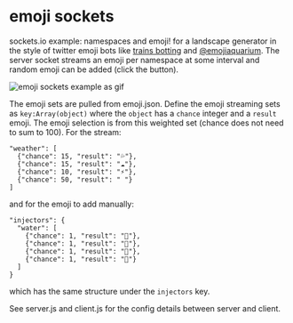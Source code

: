 
emoji sockets
=========

sockets.io example: namespaces and emoji! for a landscape generator in the style of twitter emoji bots like [trains botting](https://twitter.com/choochoobot/) and [@emojiaquarium](https://twitter.com/EmojiAquarium). The server socket streams an emoji per namespace at some interval and random emoji can be added (click the button).

![emoji sockets example as gif](https://cdn.glitch.com/aaff3776-16ea-4324-9cc6-5faa7aeb1ed1%2F20170731_sockets.gif?1501531954977)

The emoji sets are pulled from emoji.json. Define the emoji streaming sets as `key:Array(object)` where the `object` has a `chance` integer and a `result` emoji. The emoji selection is from this weighted set (chance does not need to sum to 100). For the stream:

```
"weather": [
  {"chance": 15, "result": "💦"},
  {"chance": 15, "result": "☁️"},
  {"chance": 10, "result": "⚡"},
  {"chance": 50, "result": " "}
]
```

and for the emoji to add manually:

```
"injectors": {
  "water": [
    {"chance": 1, "result": "🐙"},
    {"chance": 1, "result": "🐋"},
    {"chance": 1, "result": "🐚"},
    {"chance": 1, "result": "🐢"}
  ]
}
```

which has the same structure under the `injectors` key.

See server.js and client.js for the config details between server and client.


